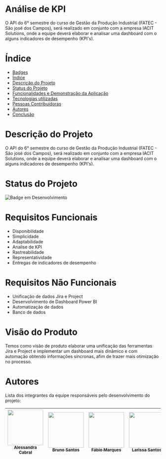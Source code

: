 <h1>Análise de KPI</h1> 
O API do 6° semestre do curso de Gestão da Produção Industrial (FATEC - São josé dos Campos), será realizado em conjunto com a empresa IACIT Solutions, onde a equipe deverá elaborar e analisar uma dashboard com o alguns indicadores de desempenho (KPI's).


# Índice 

* [Badges](#badges)
* [Índice](#índice)
* [Descrição do Projeto](#descrição-do-projeto)
* [Status do Projeto](#status-do-Projeto)
* [Funcionalidades e Demonstração da Aplicação](#funcionalidades-e-demonstração-da-aplicação)
* [Tecnologias utilizadas](#tecnologias-utilizadas)
* [Pessoas Contribuidoras](#pessoas-contribuidoras)
* [Autores](#pessoas-desenvolvedoras)
* [Conclusão](#conclusão)

# Descrição do Projeto

O API do 6° semestre do curso de Gestão da Produção Industrial (FATEC - São josé dos Campos), será realizado em conjunto com a empresa IACIT Solutions, onde a equipe deverá elaborar e analisar uma dashboard com o alguns indicadores de desempenho (KPI's).

# Status do Projeto
![Badge em Desenvolvimento](http://img.shields.io/static/v1?label=STATUS&message=EM%20DESENVOLVIMENTO&color=GREEN&style=for-the-badge)
# Requisitos Funcionais
* Disponibilidade
* Simplicidade
* Adaptabilidade
* Analise de KPI
* Rastreabilidade
* Representatividade
* Entregas de indicadores de desempenho

# Requisitos Não Funcionais
* Unificação de dados Jira e Project
* Desenvolvimento de Dashboard Power BI
* Automatização de dados
* Banco de dados

# Visão do Produto
Temos como visão de produto elaborar uma unificação das ferramentas Jira e Project e implementar um dashboard mais dinâmico e com automação obtendo informações síncronas, afim de trazer mais otimização no processo.

# Autores

Lista dos integrantes da equipe responsáveis pelo desenvolvimento do projeto:

| [<img src="https://user-images.githubusercontent.com/128653100/228704577-204ce56e-7a2c-4204-9ae2-365ff90f22cc.jpeg" width=115><br><sub>Alessandra Cabral</sub>](https://www.linkedin.com/in/alessandra-cabral-42999a150) |  [<img src="https://user-images.githubusercontent.com/128653100/228704888-1bdd3632-c7cc-4d6a-bc3d-4f5b3c41dfc2.jpeg" width=115><br><sub>Bruno Santos</sub>](https://www.linkedin.com/in/bruno-santos-19b54a156) |  [<img src="https://user-images.githubusercontent.com/128653100/228725120-2f36b7ee-5519-4a8a-adcd-c79d0e0307ac.jpeg" width=115><br><sub>Fábio Marques</sub>](https://www.linkedin.com/in/fabio-marques-5b9893217) |  [<img src="https://user-images.githubusercontent.com/128653100/228725134-a30ac424-a97a-4630-97a0-072816ae43d3.jpeg" width=115><br><sub>Larissa Santos</sub>](https://www.linkedin.com/in/larissa-santos-311326178) |  [<img src="https://user-images.githubusercontent.com/128653100/228725145-49861856-4ea0-420c-9ce4-1a8984c4707e.jpeg" width=115><br><sub>Natalia Gouvea</sub>](https://www.linkedin.com/in/natalia-let%C3%ADcia-assis-gouvea-2169571b8) |  [<img src="https://user-images.githubusercontent.com/128653100/228725150-981571bb-71d0-484e-9e78-b8ccaf8a3790.jpeg" width=115><br><sub>Willian Sousa</sub>](https://www.linkedin.com/in/willian-rodrigues-7016b3175) |  [<img src="https://user-images.githubusercontent.com/128653100/228725158-0788947a-747f-461e-b489-e2eb641c4006.jpeg" width=115><br><sub>Yasmin Santos</sub>](https://www.linkedin.com/in/willian-rodrigues-7016b3175) |
| :---: | :---: | :---: | :---: | :---: | :---: | :---: |










